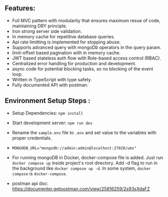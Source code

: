 ## Features:

- Full MVC pattern with modularity that ensures maximum resue of code, maintaining DRY principle.
- Iron strong server side validation.
- In memory cache for repetitive database queries.
- Api rate limitting is implemented for stopping abuse.
- Supports advanced query with mongoDb operators in the query param.
- limit-offset based pagination with in memory cache.
- JWT based stateless auth flow with Role-based access control (RBAC).
- Centralized error handling for production and development.
- async code for potential blocking tasks, so no blocking of the event loop.
- Written in TypeScript with type safety.
- Fully documented API with postman.

## Environment Setup Steps :

- Setup Dependencies: `npm install`

- Start development server: `npm run dev`

- Rename the `sample.env` file to `.env` and set value to the variables with proper credentials.

- `MONGODB_URL="mongodb://admin:admin@localhost:27020/ums"`

- For running mongoDB in Docker, docker-compose file is added. Just run `docker compose up` inside project's root directory. Add -d flag to run in the background like `docker compose up -d`. In some system, `docker compose` is `docker-compose`.
- postman api doc: https://documenter.getpostman.com/view/25816259/2s93sXdaFZ
